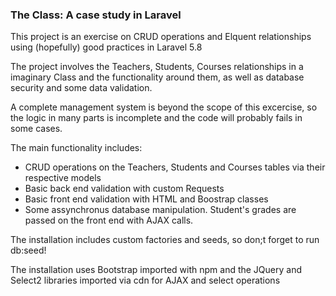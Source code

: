 <h3>The Class: A case study in Laravel</h3>

<p>This project is an exercise on CRUD operations and Elquent relationships using (hopefully) good practices in Laravel 5.8</p>
<p>The project involves the Teachers, Students, Courses relationships in a imaginary Class and the functionality around them, as well as database security and some data validation.</p>
<p>A complete management system is beyond the scope of this excercise, so the logic in many parts is incomplete and the code will probably fails in some cases.</p>
<p>The main functionality includes:</p>
<ul>
    <li>CRUD operations on the Teachers, Students and Courses tables via their respective models</li>
    <li>Basic back end validation with custom Requests</li>
    <li>Basic front end validation with HTML and Boostrap classes</li>
    <li>Some assynchronus database manipulation. Student's grades are passed on the front end with AJAX calls.
</ul>
<p>The installation includes custom factories and seeds, so don;t forget to run db:seed!</p>
<p>The installation uses Bootstrap imported with npm and the JQuery and Select2 libraries imported via cdn for AJAX and select operations</p>
    
